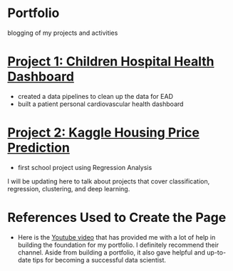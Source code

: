 # Portfolio
blogging of my projects and activities

# [Project 1: Children Hospital Health Dashboard](https://github.com/yuwingki/Children-Hospital-Dashboard)
* created a data pipelines to clean up the data for EAD
* built a patient personal cardiovascular health dashboard

# [Project 2: Kaggle Housing Price Prediction](https://github.com/yuwingki/House-Prices)
* first school project using Regression Analysis

I will be updating here to talk about projects that cover classification, regression, clustering, and deep learning.

# References Used to Create the Page
* Here is the [Youtube video](https://www.youtube.com/watch?v=1aXk2RViq3c) that has provided me with a lot of help in building the foundation for my portfolio. I definitely recommend their channel. Aside from building a portfolio, it also gave helpful and up-to-date tips for becoming a successful data scientist.
